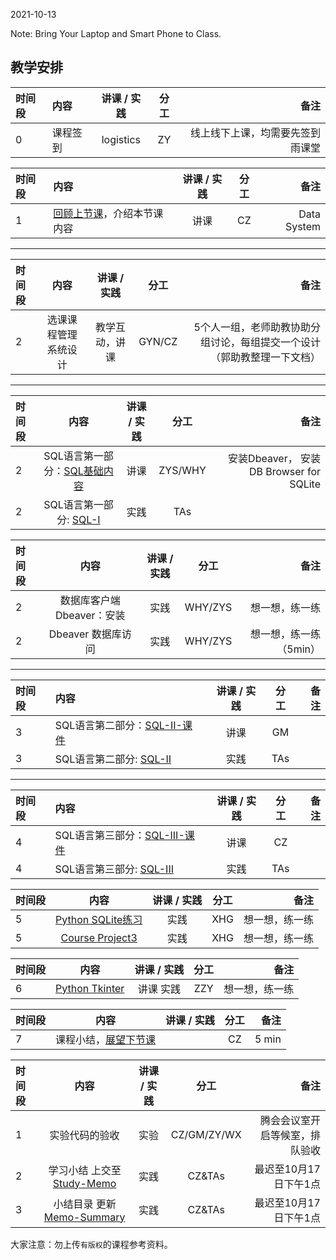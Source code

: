 2021-10-13

Note: Bring Your Laptop  and Smart Phone to Class. 

## 教学安排

| 时间段 | 内容     | 讲课 / 实践 | 分工 |                             备注 |
| :----- | :------- | :---------: | :--: | -------------------------------: |
|    0   | 课程签到 |  logistics  |  ZY  | 线上线下上课，均需要先签到雨课堂 |


| 时间段 | 内容                                             | 讲课 / 实践 | 分工 |        备注 |
| :----- | :----------------------------------------------- | :---------: | :--: | ----------: |
|    1   | [回顾上节课](../WW4/WW4-Plan.md)，介绍本节课内容 |    讲课     |  CZ  | Data System |


----
|时间段    |  内容    | 讲课 / 实践     |  分工  |  备注       |
| :---    |   :----:    |   :----:    |    :----:    | ---: |
|   2     |  选课课程管理系统设计  |   教学互动，讲课    |     GYN/CZ    |   5个人一组，老师助教协助分组讨论，每组提交一个设计  （郭助教整理一下文档） |


----
|时间段    |  内容    | 讲课 / 实践     |  分工  |  备注       |
| :---    |   :----:    |   :----:    |    :----:    | ---: |
|   2    |  SQL语言第一部分：[SQL基础内容](../../../DataSystem/SQL/3-1-1-SQL.pdf)  |   讲课    |     ZYS/WHY    |   安装Dbeaver， 安装DB Browser for SQLite      |
|   2    |  SQL语言第一部分: [SQL-I](../../../Computing/DataSystem/SQL-basic/3-1-1-SQL.sql)  |   实践    |     TAs     |         |

| 时间段  |            内容            | 讲课 / 实践 | 分工 |           备注 |
| :----- | :-----------------------: | :---------: | :--: | -------------: |
|   2    |  数据库客户端Dbeaver：安装  |    实践     |  WHY/ZYS  | 想一想，练一练 |
|   2    |  Dbeaver  数据库访问       |    实践     |  WHY/ZYS    | 想一想，练一练（5min） |


----
| 时间段 | 内容                                   | 讲课 / 实践 | 分工 | 备注 |
| :----- | :------------------------------------- | :---------: | :--: | ---: |
|   3    |  SQL语言第二部分：[SQL-II-课件](../../../DataSystem/SQL/3-1-2-SQL.pdf) |    讲课     |  GM  |      |
|   3    |  SQL语言第二部分: [SQL-II](../../../Computing/DataSystem/SQL-basic/3-1-2-SQL.sql)  |   实践    |     TAs     |         |

----
|  时间段 | 内容                                   | 讲课 / 实践 | 分工 | 备注 |
| :----- | :------------------------------------- | :---------: | :--: | ---: |
|   4    | SQL语言第三部分：[SQL-III-课件](../../../DataSystem/SQL/3-1-3-1-SQL.pdf) |    讲课     |  CZ  |      |
|   4    |  SQL语言第三部分: [SQL-III](../../../Computing/DataSystem/SQL-basic/3-1-3-1-SQL.sql)  |   实践    |     TAs     |         |


|时间段   |  内容    | 讲课 / 实践     |  分工  |  备注       |
| :---   |   :----:    |   :----:    |    :----:    | ---: |
|   5    |  [Python SQLite练习](../../../Computing/DataSystem/SQL-basic/3-2-SQL.ipynb) | 实践 | XHG | 想一想，练一练 |
|   5    |  [Course Project3](../../../Course-Projects/3_Project_SQL)    | 实践 | XHG | 想一想，练一练 |


|时间段   |  内容    | 讲课 / 实践     |  分工  |  备注       |
| :---   |   :----:    |   :----:    |    :----:    | ---: |
|   6    |  [Python Tkinter]()  | 讲课 实践 | ZZY | 想一想，练一练 |


| 时间段 |                    内容                    | 讲课 / 实践 | 分工 |  备注 |
| :----- | :----------------------------------------: | :---------: | :--: | ----: |
|   7   | 课程小结，[展望下节课](../WW6/WW6-Plan.md) |             |  CZ  | 5 min |



| 时间段 |                          内容                          | 讲课 / 实践 |    分工     |                           备注 |
| :----- | :----------------------------------------------------: | :---------: | :---------: | -----------------------------: |
| 1      |                     实验代码的验收                     |    实验     | CZ/GM/ZY/WX | 腾会会议室开启等候室，排队验收 |
| 2      |  学习小结 上交至[Study-Memo](../../Memos/Study-Memo)   |    实践     |   CZ&TAs    |          最迟至10月17日下午1点 |
| 3      | 小结目录 更新 [Memo-Summary](../../Memos/Memo-Summary) |    实践     |   CZ&TAs    |          最迟至10月17日下午1点 |




大家注意：勿上传``有版权``的课程参考资料。